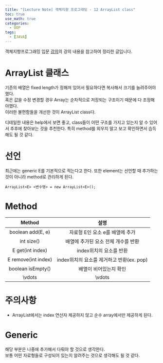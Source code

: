 ```yaml
---
title: "[Lecture Note] 객체지향 프로그래밍 - 12 ArrayList class"
toc: true
use_math: true
categories:
  - OOP
tags:
  - [JAVA]
---
```


객체지향프로그래밍 입문 [강의](https://www.inflearn.com/course/%EC%9E%90%EB%B0%94-%ED%94%84%EB%A1%9C%EA%B7%B8%EB%9E%98%EB%B0%8D-%EC%9E%85%EB%AC%B8/dashboard)의 강의 내용을 참고하여 정리한 글입니다.


# ArrayList 클래스

기존의 배열은 fixed length가 정해져 있어서 필요하다면 복사해서 크기를 늘려주어야 했다. <br>
혹은 값을 수정 변경할 경우 Array는 순차적으로 저장되는 구조이기 때문에 다 조정해야했다. <br>
이러한 불편함들을 개선한 것이 ArrayList class다.

디테일한 내용은 help에서 보면 좋고, class들이 어떤 구조를 가지고 있는지 알 수 있어서 추후에 찾아보는 것을 추천한다. 특히 method를 외우지 말고 보고 확인하면서 습득해도 될 것 같다.

# 선언

최근에는 generic E를 기본적으로 적는다고 한다. 또한 element는 선언할 때 추가하는 것이 아니라 method로 관리하게 된다.
```
ArrayList<E> <변수명> = new ArrayList<E>();
```

# Method

|Method|설명|
|:---:|:---:|
|boolean add(E, e)|자료형 E인 요소 e를 배열에 추가|
|int size()|배열에 추가된 요소 전체 개수를 반환|
|E get(int index)|index위치의 요소를 반환|
|E remove(int index)|index위치의 요소를 제거하고 반환(ex. pop)|
|boolean isEmpty()|배열이 비어있는지 확인|
|\vdots|\vdots|

# 주의사항

- ArrayList에서는 index 연산자 제공하지 않고 순수 array에서만 제공하게 된다.

# Generic

해당 부분은 나중에 추가해서 다뤄야 할 것으로 생각한다.<br>
보통 어떤 자료형들로 구성되어 있는지 알려주는 것으로 생각해도 될 것 같다.